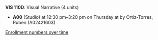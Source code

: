 **VIS 110D**: Visual Narrative (4 units)

- **A00** (Studio) at 12:30 pm–3:20 pm on Thursday at   by Ortiz-Torres, Ruben (A02421603)

[Enrollment numbers over time](./VIS110D.tsv)

